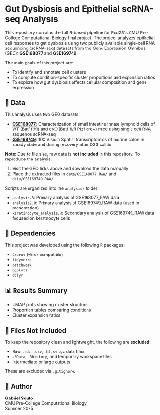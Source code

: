 # Gut Dysbiosis and Epithelial scRNA-seq Analysis

This repository contains the full R-based pipeline for Pod23's CMU Pre-College Computational Biology final project. The project analyzes epithelial cell responses to gut dysbiosis using two publicly available single-cell RNA sequencing (scRNA-seq) datasets from the Gene Expression Omnibus (GEO): **GSE168077** and **GSE169749**.

The main goals of this project are:

- To identify and annotate cell clusters
- To compute condition-specific cluster proportions and expansion ratios
- To explore how gut dysbiosis affects cellular composition and gene expression

## 📂 Data

This analysis uses two GEO datasets:

- **[GSE168077](https://www.ncbi.nlm.nih.gov/geo/query/acc.cgi?acc=GSE168077)**: Characterization of small intestine innate lymphoid cells of WT (Batf fl/fl) and cKO (Batf fl/fl Plzf cre+) mice using single cell RNA sequence scRNA-seq
- **[GSE169749](https://www.ncbi.nlm.nih.gov/geo/query/acc.cgi?acc=GSE169749)**: 10X Visium Spatial transcriptomics of murine colon in steady state and during recovery after DSS colitis

**Note:** Due to file size, raw data is **not included** in this repository. To reproduce the analysis:

1. Visit the GEO links above and download the data manually
2. Place the extracted files in `data/GSE168077_RAW/` and `data/GSE169749_RAW/`

Scripts are organized into the `analysis/` folder:

- `analysis.R`: Primary analysis of GSE168077_RAW data
- `analysis2.R`: Primary analysis of GSE169749_RAW data (used in presentation)
- `keratinocyte_analysis.R`: Secondary analysis of GSE169749_RAW data focused on keratnocyte cells

## 🔧 Dependencies

This project was developed using the following R packages:

- `Seurat` (v5 or compatible)
- `tidyverse`
- `patchwork`
- `ggplot2`
- `dplyr`

## 📊 Results Summary

- UMAP plots showing cluster structure
- Proportion tables comparing conditions
- Cluster expansion ratios

## 🚫 Files Not Included

To keep the repository clean and lightweight, the following are **excluded**:

- Raw `.rds`, `.csv`, `.h5`, or `.gz` data files
- `.RData`, `.Rhistory`, and temporary workspace files
- Intermediate or large outputs

These are excluded via `.gitignore`.

## 👤 Author

**Gabriel Souto**  
CMU Pre-College Computational Biology  
Summer 2025
